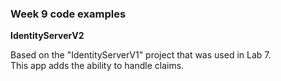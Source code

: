 ### Week 9 code examples

**IdentityServerV2**

Based on the "IdentityServerV1" project that was used in Lab 7.  
This app adds the ability to handle claims.  
